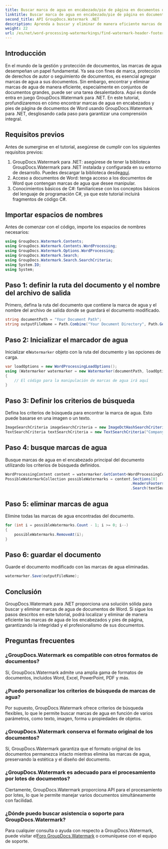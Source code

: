 ```yaml
---
title: Buscar marca de agua en encabezado/pie de página en documentos de Word
linktitle: Buscar marca de agua en encabezado/pie de página en documentos de Word
second_title: API GroupDocs.Watermark .NET
description: Aprenda a buscar y eliminar de manera eficiente marcas de agua de documentos de Word utilizando GroupDocs Watermark para .NET, garantizando la integridad y el profesionalismo de los documentos.
weight: 22
url: /es/net/word-processing-watermarkings/find-watermark-header-footer-word-docs/
---
```

## Introducción
En el mundo de la gestión y protección de documentos, las marcas de agua desempeñan un papel fundamental. Ya sea con fines de marca, protección de derechos de autor o seguimiento de documentos, es esencial agregar marcas de agua a sus documentos. Sin embargo, encontrar y eliminar marcas de agua de manera eficiente, especialmente en conjuntos de documentos grandes, puede ser una tarea desalentadora. Aquí es donde entra en juego GroupDocs.Watermark para .NET. En este tutorial, profundizaremos en cómo encontrar marcas de agua en encabezados y pies de página de documentos de Word usando GroupDocs.Watermark para .NET, desglosando cada paso para garantizar una comprensión integral.
## Requisitos previos
Antes de sumergirse en el tutorial, asegúrese de cumplir con los siguientes requisitos previos:
1. GroupDocs.Watermark para .NET: asegúrese de tener la biblioteca GroupDocs.Watermark para .NET instalada y configurada en su entorno de desarrollo. Puedes descargar la biblioteca desde[aquí](https://releases.groupdocs.com/Watermark/net/).
2. Acceso a documentos de Word: tenga acceso a los documentos de Word que contengan marcas de agua que desee manipular.
3. Conocimientos básicos de C#: familiarícese con los conceptos básicos del lenguaje de programación C#, ya que este tutorial incluirá fragmentos de código C#.
## Importar espacios de nombres
Antes de comenzar con el código, importe los espacios de nombres necesarios:
```csharp
using GroupDocs.Watermark.Contents;
using GroupDocs.Watermark.Contents.WordProcessing;
using GroupDocs.Watermark.Options.WordProcessing;
using GroupDocs.Watermark.Search;
using GroupDocs.Watermark.Search.SearchCriteria;
using System.IO;
using System;
```
## Paso 1: definir la ruta del documento y el nombre del archivo de salida
Primero, defina la ruta del documento que contiene la marca de agua y el nombre del archivo de salida donde se guardará el documento modificado.
```csharp
string documentPath = "Your Document Path";
string outputFileName = Path.Combine("Your Document Directory", Path.GetFileName(documentPath));
```
## Paso 2: Inicializar el marcador de agua
 Inicializar el`Watermarker` objeto con la ruta del documento y las opciones de carga.
```csharp
var loadOptions = new WordProcessingLoadOptions();
using (Watermarker watermarker = new Watermarker(documentPath, loadOptions))
{
    // El código para la manipulación de marcas de agua irá aquí
}
```
## Paso 3: Definir los criterios de búsqueda
Defina los criterios de búsqueda para encontrar la marca de agua. Esto puede basarse en una imagen o un texto.
```csharp
ImageSearchCriteria imageSearchCriteria = new ImageDctHashSearchCriteria(Constants.LogoPng);
TextSearchCriteria textSearchCriteria = new TextSearchCriteria("Company Name");
```
## Paso 4: busque marcas de agua
Busque marcas de agua en el encabezado principal del documento utilizando los criterios de búsqueda definidos.
```csharp
WordProcessingContent content = watermarker.GetContent<WordProcessingContent>();
PossibleWatermarkCollection possibleWatermarks = content.Sections[0]
                                                        .HeadersFooters[OfficeHeaderFooterType.HeaderPrimary]
                                                        .Search(textSearchCriteria.Or(imageSearchCriteria));
```
## Paso 5: eliminar marcas de agua
Elimine todas las marcas de agua encontradas del documento.
```csharp
for (int i = possibleWatermarks.Count - 1; i >= 0; i--)
{
    possibleWatermarks.RemoveAt(i);
}
```
## Paso 6: guardar el documento
Guarde el documento modificado con las marcas de agua eliminadas.
```csharp
watermarker.Save(outputFileName);
```

## Conclusión
GroupDocs.Watermark para .NET proporciona una solución sólida para buscar y eliminar marcas de agua de documentos de Word. Si sigue los pasos descritos en este tutorial, podrá localizar y eliminar de manera eficiente las marcas de agua de los encabezados y pies de página, garantizando la integridad y el profesionalismo de sus documentos.
## Preguntas frecuentes
### ¿GroupDocs.Watermark es compatible con otros formatos de documentos?
Sí, GroupDocs.Watermark admite una amplia gama de formatos de documentos, incluidos Word, Excel, PowerPoint, PDF y más.
### ¿Puedo personalizar los criterios de búsqueda de marcas de agua?
Por supuesto, GroupDocs.Watermark ofrece criterios de búsqueda flexibles, lo que le permite buscar marcas de agua en función de varios parámetros, como texto, imagen, forma u propiedades de objetos.
### ¿GroupDocs.Watermark conserva el formato original de los documentos?
Sí, GroupDocs.Watermark garantiza que el formato original de los documentos permanezca intacto mientras elimina las marcas de agua, preservando la estética y el diseño del documento.
### ¿GroupDocs.Watermark es adecuado para el procesamiento por lotes de documentos?
Ciertamente, GroupDocs.Watermark proporciona API para el procesamiento por lotes, lo que le permite manejar varios documentos simultáneamente con facilidad.
### ¿Dónde puedo buscar asistencia o soporte para GroupDocs.Watermark?
 Para cualquier consulta o ayuda con respecto a GroupDocs.Watermark, puede visitar el[Foro GroupDocs.Watermark](https://forum.groupdocs.com/c/watermark/19) o comuníquese con el equipo de soporte.